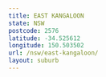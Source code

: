 ```yaml
---
title: EAST KANGALOON
state: NSW
postcode: 2576
latitude: -34.525612
longitude: 150.503502
url: /nsw/east-kangaloon/
layout: suburb
---
```

